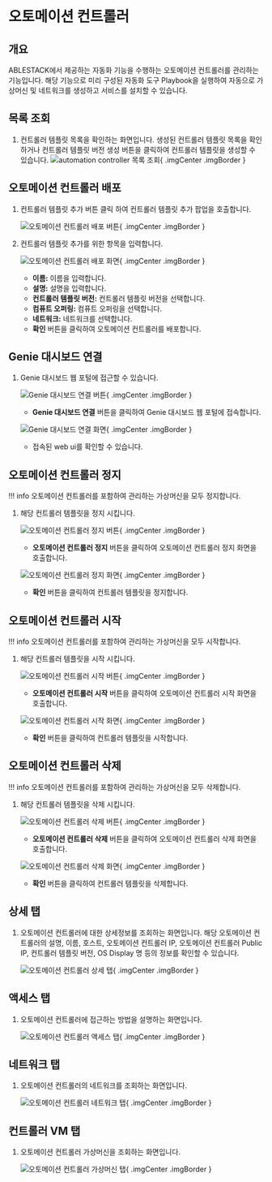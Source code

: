 
# 오토메이션 컨트롤러

## 개요
ABLESTACK에서 제공하는 자동화 기능을 수행하는 오토메이션 컨트롤러를 관리하는 기능입니다. 해당 기능으로 미리 구성된 자동화 도구 Playbook을 실행하여 자동으로 가상머신 및 네트워크를 생성하고 서비스를 설치할 수 있습니다.

## 목록 조회

1. 컨트롤러 템플릿 목록을 확인하는 화면입니다.
    생성된 컨트롤러 템플릿 목록을 확인하거나 컨트롤러 템플릿 버전 생성 버튼을 클릭하여 컨트롤러 템플릿을 생성할 수 있습니다.
    ![automation controller 목록 조회](../../assets/images/admin-guide/mold/automation/automation-controller-list.png){ .imgCenter .imgBorder }

## 오토메이션 컨트롤러 배포

1. 컨트롤러 템플릿 추가 버튼 클릭 하여 컨트롤러 템플릿 추가 팝업을 호출합니다.

    ![오토메이션 컨트롤러 배포 버튼](../../assets/images/admin-guide/mold/automation/automation-controller-add-btn.png){ .imgCenter .imgBorder }

2. 컨트롤러 템플릿 추가를 위한 항목을 입력합니다.

    ![오토메이션 컨트롤러 배포 화면](../../assets/images/admin-guide/mold/automation/automation-controller-add.png){ .imgCenter .imgBorder }

    * **이름:** 이름을 입력합니다.
    * **설명:** 설명을 입력합니다.
    * **컨트롤러 템플릿 버전:** 컨트롤러 템플릿 버전을 선택합니다.
    * **컴퓨트 오퍼링:** 컴퓨트 오퍼링을 선택합니다.
    * **네트워크:** 네트워크를 선택합니다.
    * **확인** 버튼을 클릭하여 오토메이션 컨트롤러를 배포합니다.

## Genie 대시보드 연결

1. Genie 대시보드 웹 포털에 접근할 수 있습니다.

    ![Genie 대시보드 연결 버튼](../../assets/images/admin-guide/mold/automation/automation-controller-web-view-btn.png){ .imgCenter .imgBorder }

    * **Genie 대시보드 연결** 버튼을 클릭하여 Genie 대시보드 웹 포털에 접속합니다.

    ![Genie 대시보드 연결 화면](../../assets/images/admin-guide/mold/automation/automation-controller-web-view.png){ .imgCenter .imgBorder }

    * 접속된 web ui를 확인할 수 있습니다.

## 오토메이션 컨트롤러 정지

!!! info
    오토메이션 컨트롤러를 포함하여 관리하는 가상머신을 모두 정지합니다.

1. 해당 컨트롤러 템플릿을 정지 시킵니다.

    ![오토메이션 컨트롤러 정지 버튼](../../assets/images/admin-guide/mold/automation/automation-controller-stop-btn.png){ .imgCenter .imgBorder }

    * **오토메이션 컨트롤러 정지** 버튼을 클릭하여 오토메이션 컨트롤러 정지 화면을 호출합니다.

    ![오토메이션 컨트롤러 정지 화면](../../assets/images/admin-guide/mold/automation/automation-controller-stop.png){ .imgCenter .imgBorder }

    * **확인** 버튼을 클릭하여 컨트롤러 템플릿을 정지합니다.

## 오토메이션 컨트롤러 시작

!!! info
    오토메이션 컨트롤러를 포함하여 관리하는 가상머신을 모두 시작합니다.

1. 해당 컨트롤러 템플릿을 시작 시킵니다.

    ![오토메이션 컨트롤러 시작 버튼](../../assets/images/admin-guide/mold/automation/automation-controller-start-btn.png){ .imgCenter .imgBorder }

    * **오토메이션 컨트롤러 시작** 버튼을 클릭하여 오토메이션 컨트롤러 시작 화면을 호출합니다.

    ![오토메이션 컨트롤러 시작 화면](../../assets/images/admin-guide/mold/automation/automation-controller-start.png){ .imgCenter .imgBorder }

    * **확인** 버튼을 클릭하여 컨트롤러 템플릿을 시작합니다.

## 오토메이션 컨트롤러 삭제

!!! info
    오토메이션 컨트롤러를 포함하여 관리하는 가상머신을 모두 삭제합니다.

1. 해당 컨트롤러 템플릿을 삭제 시킵니다.

    ![오토메이션 컨트롤러 삭제 버튼](../../assets/images/admin-guide/mold/automation/automation-controller-delete-btn.png){ .imgCenter .imgBorder }

    * **오토메이션 컨트롤러 삭제** 버튼을 클릭하여 오토메이션 컨트롤러 삭제 화면을 호출합니다.

    ![오토메이션 컨트롤러 삭제 화면](../../assets/images/admin-guide/mold/automation/automation-controller-delete.png){ .imgCenter .imgBorder }

    * **확인** 버튼을 클릭하여 컨트롤러 템플릿을 삭제합니다.

## 상세 탭

1. 오토메이션 컨트롤러에 대한 상세정보를 조회하는 화면입니다. 해당 오토메이션 컨트롤러의 설명, 이름, 호스트, 오토메이션 컨트롤러 IP, 오토메이션 컨트롤러 Public IP, 컨트롤러 템플릿 버전, OS Display 명 등의 정보를 확인할 수 있습니다.

    ![오토메이션 컨트롤러 상세 탭](../../assets/images/admin-guide/mold/automation/automation-controller-detail-tab.png){ .imgCenter .imgBorder }

## 액세스 탭

1. 오토메이션 컨트롤러에 접근하는 방법을 설명하는 화면입니다.

    ![오토메이션 컨트롤러 액세스 탭](../../assets/images/admin-guide/mold/automation/automation-controller-access-tab.png){ .imgCenter .imgBorder }

## 네트워크 탭

1. 오토메이션 컨트롤러의 네트워크를 조회하는 화면입니다.

    ![오토메이션 컨트롤러 네트워크 탭](../../assets/images/admin-guide/mold/automation/automation-controller-network-tab.png){ .imgCenter .imgBorder }

## 컨트롤러 VM 탭

1. 오토메이션 컨트롤러 가상머신을 조회하는 화면입니다.

    ![오토메이션 컨트롤러 가상머신 탭](../../assets/images/admin-guide/mold/automation/automation-controller-vm-tab.png){ .imgCenter .imgBorder }
